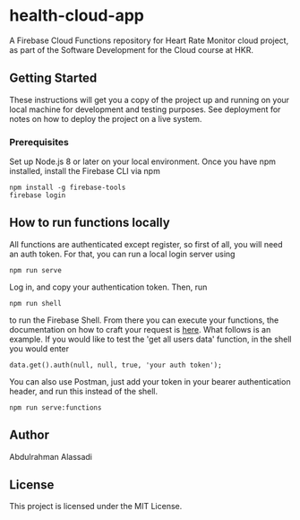 # health-cloud-app

A Firebase Cloud Functions repository for Heart Rate Monitor cloud project, as part of the Software Development for the Cloud course at HKR.

## Getting Started

These instructions will get you a copy of the project up and running on your local machine for development and testing purposes. See deployment for notes on how to deploy the project on a live system.

### Prerequisites

Set up Node.js 8 or later on your local environment. Once you have npm installed, install the Firebase CLI via npm

```
npm install -g firebase-tools
firebase login
```

## How to run functions locally

All functions are authenticated except register, so first of all, you will need an auth token. For that, you can run a local login server using
```
npm run serve
```

Log in, and copy your authentication token. Then, run

```
npm run shell
```
to run the Firebase Shell. From there you can execute your functions, the documentation on how to craft your request is [here](https://www.npmjs.com/package/request).
What follows is an example. If you would like to test the 'get all users data' function, in the shell you would enter

```
data.get().auth(null, null, true, 'your auth token');
```

You can also use Postman, just add your token in your bearer authentication header, and run this instead of the shell.

```
npm run serve:functions
```

## Author

Abdulrahman Alassadi

## License

This project is licensed under the MIT License.
